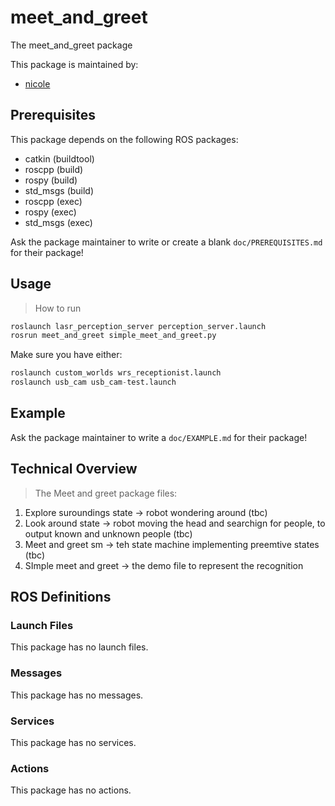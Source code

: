 # meet_and_greet

The meet_and_greet package

This package is maintained by:
- [nicole](mailto:nicole@todo.todo)

## Prerequisites

This package depends on the following ROS packages:
- catkin (buildtool)
- roscpp (build)
- rospy (build)
- std_msgs (build)
- roscpp (exec)
- rospy (exec)
- std_msgs (exec)

Ask the package maintainer to write or create a blank `doc/PREREQUISITES.md` for their package!

## Usage

> How to run

```python
roslaunch lasr_perception_server perception_server.launch
rosrun meet_and_greet simple_meet_and_greet.py

```

Make sure you have either:

```python
roslaunch custom_worlds wrs_receptionist.launch
roslaunch usb_cam usb_cam-test.launch
```

## Example

Ask the package maintainer to write a `doc/EXAMPLE.md` for their package!

## Technical Overview

> The Meet and greet package files:

1. Explore suroundings state -> robot wondering around (tbc)
2. Look around state -> robot moving the head and searchign for people, to output known and unknown people (tbc)
3. Meet and greet sm -> teh state machine implementing preemtive states (tbc)
4. SImple meet and greet -> the demo file to represent the recognition

## ROS Definitions

### Launch Files

This package has no launch files.

### Messages

This package has no messages.

### Services

This package has no services.

### Actions

This package has no actions.
